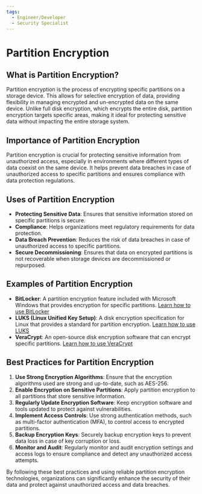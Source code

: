 ```yaml
---
tags:
  - Engineer/Developer
  - Security Specialist
---
```


# Partition Encryption

## What is Partition Encryption?

Partition encryption is the process of encrypting specific partitions on a storage device. This allows for selective encryption of data, providing flexibility in managing encrypted and un-encrypted data on the same device. Unlike full disk encryption, which encrypts the entire disk, partition encryption targets specific areas, making it ideal for protecting sensitive data without impacting the entire storage system.

## Importance of Partition Encryption

Partition encryption is crucial for protecting sensitive information from unauthorized access, especially in environments where different types of data coexist on the same device. It helps prevent data breaches in case of unauthorized access to specific partitions and ensures compliance with data protection regulations.

## Uses of Partition Encryption

- **Protecting Sensitive Data**: Ensures that sensitive information stored on specific partitions is secure.
- **Compliance**: Helps organizations meet regulatory requirements for data protection.
- **Data Breach Prevention**: Reduces the risk of data breaches in case of unauthorized access to specific partitions.
- **Secure Decommissioning**: Ensures that data on encrypted partitions is not recoverable when storage devices are decommissioned or repurposed.

## Examples of Partition Encryption

- **BitLocker**: A partition encryption feature included with Microsoft Windows that provides encryption for specific partitions. [Learn how to use BitLocker](https://docs.microsoft.com/en-us/windows/security/information-protection/bitlocker/bitlocker-overview)
- **LUKS (Linux Unified Key Setup)**: A disk encryption specification for Linux that provides a standard for partition encryption. [Learn how to use LUKS](https://gitlab.com/cryptsetup/cryptsetup/-/wikis/FrequentlyAskedQuestions)
- **VeraCrypt**: An open-source disk encryption software that can encrypt specific partitions. [Learn how to use VeraCrypt](https://www.veracrypt.fr/en/Documentation.html)

## Best Practices for Partition Encryption

1. **Use Strong Encryption Algorithms**: Ensure that the encryption algorithms used are strong and up-to-date, such as AES-256.
2. **Enable Encryption on Sensitive Partitions**: Apply partition encryption to all partitions that store sensitive information.
3. **Regularly Update Encryption Software**: Keep encryption software and tools updated to protect against vulnerabilities.
4. **Implement Access Controls**: Use strong authentication methods, such as multi-factor authentication (MFA), to control access to encrypted partitions.
5. **Backup Encryption Keys**: Securely backup encryption keys to prevent data loss in case of key corruption or loss.
6. **Monitor and Audit**: Regularly monitor and audit encryption settings and access logs to ensure compliance and detect any unauthorized access attempts.

By following these best practices and using reliable partition encryption technologies, organizations can significantly enhance the security of their data and protect against unauthorized access and data breaches.
